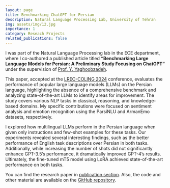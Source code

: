 ```yaml
---
layout: page
title: Benchmarking ChatGPT for Persian
description: Natural Language Processing Lab, University of Tehran
img: assets/img/12.jpg
importance: 1
category: Reseach Projects
related_publications: false
---
```


I was part of the Natural Language Processing lab in the ECE department, where I co-authored a published article titled **“Benchmarking Large Language Models for Persian: A Preliminary Study Focusing on ChatGPT”** under the supervision of [Prof. Y. Yaghoobzadeh](https://scholar.google.com/citations?user=TvGqaqAAAAAJ&hl=en).

This paper, accepted at the [LREC-COLING 2024](https://lrec-coling-2024.org/) conference, evaluates the performance of popular large language models (LLMs) on the Persian language, highlighting the absence of a comprehensive benchmark and analyzing state-of-the-art LLMs to identify areas for improvement. The study covers various NLP tasks in classical, reasoning, and knowledge-based domains. My specific contributions were focused on sentiment analysis and emotion recognition using the ParsiNLU and ArmanEmo datasets, respectively.

I explored how multilingual LLMs perform in the Persian language when given only instructions and few-shot examples for these tasks. Our experiments revealed several interesting findings, such as the better performance of English task descriptions over Persian in both tasks. Additionally, while increasing the number of shots did not significantly enhance GPT-3.5’s performance, it dramatically improved GPT-4’s results. Ultimately, the fine-tuned mT5 model using LoRA achieved state-of-the-art performance on both tasks.

You can find the research paper in [publication section](https://hadi-loo.github.io/publications/). Also, the code and other material are available on the [GitHub repository](https://github.com/Hadi-loo/Benchmarking_ChatGPT_for_Persian).

